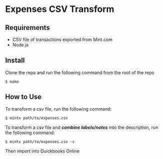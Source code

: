 # Expenses CSV Transform

## Requirements
- CSV file of transactions exported from Mint.com
- Node.js

## Install
Clone the repo and run the following command from the root of the repo
```
$ make
```

## How to Use
To transform a csv file, run the following command:
```
$ mintx path/to/expenses.csv
```

To transform a csv file and ***combine labels/notes*** into the description, run the following command:
```
$ mintx path/to/expenses.csv -c
```

Then import into Quickbooks Online
